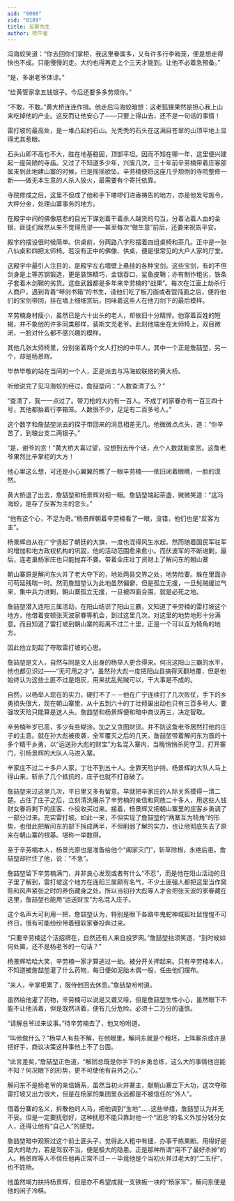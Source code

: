 ```yaml
---
aid: "0008"
zid: "0189"
title: 反客为主
author: 吹牛者
---
```


冯海蛟笑道：“你去回你们掌柜，我这里眷属多，又有许多行李箱笼，便是想走得快也不成。只能慢慢的走。大约也得再走上个三天才能到。让他不必着急预备。”

“是，多谢老爷体谅。”

“给黄管家拿五钱银子。今后还要多多劳烦你。”

“不敢，不敢。”黄大桥连连作揖。他走后冯海蛟暗想：这老狐狸果然是担心我上山来吃掉他的产业。这反而让他安心了――只要上得山去，还不是一句话的事情！

雷打坡的最高处，是一堆凸起的石山。光秃秃的石头在这满目苍翠的山顶平地上显得尤其惹眼。

石头山即不高也不大，胜在地基稳固，顶部平坦。因而不知在哪一年，这里便兴建起一座简陋的寺庙。又过了不知道多少年，兴废几次，三十年前辛劳楠带着庄客部属来到此地建山寨的时候，已是摇摇欲坠。辛劳楠便将这座几乎颓倒的寺院整修一新――做无本生意的人杀人放火，最需要有个寄托依靠。

寺院修成之后，这里不但成了他和手下喽啰们进香祷告的地方，亦是他发号施令，大秤分金，处理山寨事务的地方。

在殿宇中间的佛像慈悲的目光下谋划着干着杀人越货的勾当，分着沾着人血的金银，匪徒们居然从来不觉得荒谬――甚至每次“做生意”前后，还要来祝告平安。

殿宇的摆设很时候简单。供桌前，分两路八字形摆着四组桌椅和茶几。正中是一张八仙桌和四把太师椅。若没有正中的佛像、供桌，便是很常见的大户人家的厅堂。

这殿宇中最引人注目的，是殿宇左右墙壁上悬挂的各种宝剑。这些宝剑，有的不但剑身是上等苏钢锻造，更是装饰精巧，金银吞口，鲨鱼皮鞘；亦有制作粗劣，铁条子套着木剑鞘的劣货。这些武器都是多年来辛劳楠的“战果”。每次在江面上劫杀行人商户，遇到背着“琴剑书箱”的书生，请他们吃了板刀面或者馄饨面之后，便将他们的宝剑带回，挂在墙上细细赏玩，回味着这些人在他刀剑下的最后模样。

辛劳楠身材瘦小，虽然已是六十出头的老人，却依旧十分精悍。他穿着百姓的短褐，并不象他的许多同类那样，装斯文充老爷。此刻他端坐在太师椅上，双目微闭，一脸对什么都不感兴趣的模样。

其他几张太师椅里，分别坐着两个文人打扮的中年人。其中一个正是詹喆堃，另一个，却是杨景辉。

毕恭毕敬的站在当间的一个人，正是派去与冯海蛟联络的黄大桥。

听他说完了见冯海蛟的经过，詹喆堃问：“人数查清了么？”

“查清了，我一一点过了。带刀枪的大约有一百人。不成丁的家眷亦有一百三四十号，其他都抬着行李箱笼。人数很不少，足足有二百多号人。”

这个数字和詹喆堃派去的探子带回来的消息相差无几。他微微点点头，道：“你辛苦了，到粮台支二两银子。”

“是，谢爷的赏！”黄大桥大喜过望，没想到去传个话，点个人数就能拿赏。这詹老爷果然比辛掌柜的大方！

他心里这么想，可还是小心翼翼的瞧了一眼辛劳楠――依旧闭着眼睛，一脸的漠然。

黄大桥退了出去，詹喆堃和杨景辉对视一眼。詹喆堃端起茶盏，微微笑道：“这冯海蛟，是存了反客为主的念头。”

“他有这个心，不足为奇。”杨景辉朝着辛劳楠看了一眼，没错，他们也是“反客为主”。

杨景辉自从在广宁竖起了朝廷的大旗，一度也混得风生水起。然而随着国民军驻军的增加和地方政权机构的巩固，他的活动范围愈来愈小。而伏波军的不断进剿，最后，连老巢杨家庄也只能抛弃不要。带着全庄壮丁资财上了解问东的朝山寨

朝山寨原是解问东火并了老大夺下的，地处两县交界之处，地势险要。躲在里面亦可苟延残喘一时。然而詹喆堃认为此地虽然偏僻，但是孤立无援，一旦髡贼缓过气来，集中兵力进剿，朝山寨孤立无援，一旦被四面合围，就是必死之地。

詹喆堃潜入连阳三属活动，在阳山结识了阳山三霸，又知道了辛劳楠的雷打坡这个地方，他借着安顿张天波家眷等机会，到过这里几次。对这里的地势地形十分满意。而且知道了雷打坡到朝山寨的距离不过二十里，正是一个可以互为犄角的地方。

因此他立刻起了夺取雷打坡的心思。

詹喆堃是文人，自然与同是文人出身的杨举人更合得来。何况这阳山三霸的水平，他也都见识过――“无可用之才”。虽然孙大彪一度把阳山县搞得天翻地覆，但是他始终认为这些土匪不过是炮灰，用来扰乱髡贼可以，干大事是不成的。

自然，以杨举人现在的实力，硬打不了－－他在广宁连续打了几次败仗，手下的乡勇损失很大，现在朝山寨里，从十五到六十的丁壮倾巢出动也只有三百多号人。要强攻天险只能算是送人头。詹喆堃和杨景辉便和暗中商议再三，决定智取。

辛劳楠年岁已高，多少有些糊涂。加之又贪图财货。并不防这詹老爷居然打他的庄子的主意。就在孙大彪被夜袭，全军覆灭之后的几天，詹喆堃带着解问东为首的十多个精干乡勇，以“运送孙大彪的财宝”为名混入寨内，当晚悄悄杀死守卫，打开寨门，引杨景辉的大队人马进入寨。

辛家庄不过二十多户人家，丁壮不到五十人。全靠天险护持。杨景辉的大队人马上得山来，斩杀了几个抵抗的，庄子也就不打自破了。

詹喆堃来过这里几次，平日里又多有留意。早就把辛家庄的人际关系摸得一清二楚。占住了庄子之后，立刻清洗屠杀了辛劳楠的亲信和同族二十多人，用这些人钱财女眷将剩下的庄客、仆役收买过来。接着，杨景辉又把朝山寨里的庄客乡勇调了一部分过来。充实雷打坡。如此一来，不但实现了詹喆堃的“两寨互为犄角”的形势，也借此把解问东的部下拆成两半，不但削弱了解的实力，也让他彻底失去了原来在朝山寨的根基。堪称一举数得。

至于辛劳楠本人，杨景光原也是准备给他个“阖家灭门”，斩草除根，永绝后患。詹喆堃却拦住了他，说：“不急”。

詹喆堃留下辛劳楠满门，并非良心发现或者有什么“不忍”，而是他在阳山活动的日子里了解到，雷打坡这个地方在连阳三属颇有名气，不少土匪强人都把这里当作窝赃和风声紧张之时的养伤藏身之处。所以当初孙大彪等人才会把张天波的家眷藏在这里，詹喆堃也能用“运送财宝”为名混入庄子。

这个名声大可利用一把，詹喆堃认为，特别是眼下各路牛鬼蛇神城狐社鼠惶惶不可终日，很有可能纷纷带着细软家眷投奔过来。

“只要辛劳楠这个活招牌在，自然还有人来自投罗网。”詹喆堃拈须笑道，“到时候如何处置，还不是杨老爷的一句话？”

杨景辉哈哈大笑，辛劳楠一家才算逃过一劫。被分开关押起来。只有辛劳楠本人，不知道被詹喆堃灌了什么药物，每日便如泥胎木偶一般，任由他们摆布。

“来人，辛掌柜累了，服侍他回去休息。”詹喆堃吩咐道。

虽然给他灌了药物，辛劳楠可以说是又聋又哑，但是詹喆堃生性小心，虽然眼下不能不让他活着，但是既然活着，便有几分危险。必须十二万分的谨慎。

“请解总爷过来议事。”待辛劳楠去了，他又吩咐道。

“叫他做什么？”杨举人有些不解，在他眼里，解问东就是个粗坯，上阵厮杀或许是把好手，商议决策这种事他上不了台面。

“此言差矣，”詹喆堃正色道，“解团总既是你手下的乡勇总练，这么大的事情他岂能不知？何况眼下的形势，更不可使他有自外之心。”

解问东不是杨老爷的亲信嫡系，虽然当初火并寨主，献朝山寨立下大功，这次夺取雷打坡又出力很大，但是在杨家的集团里永远都是不被信任的“外人”。

借着分寨的名义，拆散他的人马，把他调到“生地”……这些举措，詹喆堃认为并无不妥。但是一定要抚慰好，这种抚慰不能只靠封他一个“团总”的名义外加分钱分女人，还得让他有“自己人”的感觉。

詹喆堃暗中观察过这个前土匪头子，觉得此人粗中有细，办事干练果断。用得好是莫大的助力，若是驾驭不当，便是极大的隐患。正是那种所谓“用不了最好杀掉”的人。杨景辉等人不信任他再正常不过－－毕竟他是个当初火并过老大的“二五仔”，也不姓杨。

他虽然竭力扶持杨景辉，但是亦不希望成就一支铁板一块的“杨家军”，解问东便是他的闲子冷棋。
